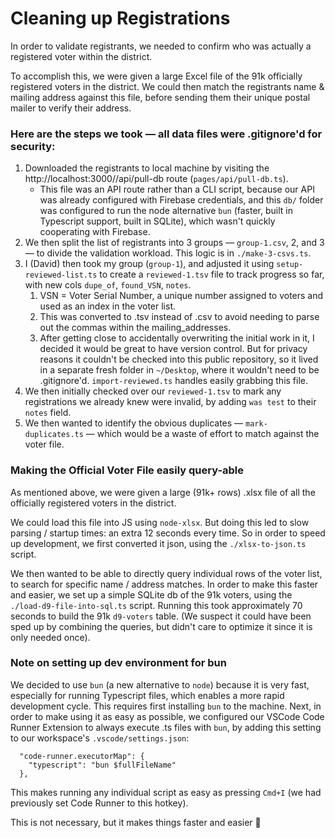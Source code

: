 # Cleaning up Registrations

In order to validate registrants, we needed to confirm who was actually a registered voter within the district.

To accomplish this, we were given a large Excel file of the 91k officially registered voters in the district.
We could then match the registrants name & mailing address against this file, before sending them their unique postal mailer to verify their address.

### Here are the steps we took — all data files were .gitignore'd for security:

1. Downloaded the registrants to local machine by visiting the http://localhost:3000//api/pull-db route (`pages/api/pull-db.ts`).
   - This file was an API route rather than a CLI script, because our API was already configured with Firebase credentials, and this `db/` folder was configured to run the node alternative `bun` (faster, built in Typescript support, built in SQLite), which wasn't quickly cooperating with Firebase.
2. We then split the list of registrants into 3 groups — `group-1.csv`, 2, and 3 — to divide the validation workload. This logic is in `./make-3-csvs.ts`.
3. I (David) then took my group (`group-1`), and adjusted it using `setup-reviewed-list.ts` to create a `reviewed-1.tsv` file to track progress so far, with new cols `dupe_of`, `found_VSN`, `notes`.
   1. VSN = Voter Serial Number, a unique number assigned to voters and used as an index in the voter list.
   2. This was converted to .tsv instead of .csv to avoid needing to parse out the commas within the mailing_addresses.
   3. After getting close to accidentally overwriting the initial work in it, I decided it would be great to have version control. But for privacy reasons it couldn't be checked into this public repository, so it lived in a separate fresh folder in `~/Desktop`, where it wouldn't need to be .gitignore'd. `import-reviewed.ts` handles easily grabbing this file.
4. We then initially checked over our `reviewed-1.tsv` to mark any registrations we already knew were invalid, by adding `was test` to their `notes` field.
5. We then wanted to identify the obvious duplicates — `mark-duplicates.ts` — which would be a waste of effort to match against the voter file.

### Making the Official Voter File easily query-able

As mentioned above, we were given a large (91k+ rows) .xlsx file of all the officially registered voters in the district.

We could load this file into JS using `node-xlsx`. But doing this led to slow parsing / startup times: an extra 12 seconds every time. So in order to speed up development, we first converted it json, using the `./xlsx-to-json.ts` script.

We then wanted to be able to directly query individual rows of the voter list, to search for specific name / address matches. In order to make this faster and easier, we set up a simple SQLite db of the 91k voters, using the `./load-d9-file-into-sql.ts` script. Running this took approximately 70 seconds to build the 91k `d9-voters` table. (We suspect it could have been sped up by combining the queries, but didn't care to optimize it since it is only needed once).

### Note on setting up dev environment for bun

We decided to use `bun` (a new alternative to `node`) because it is very fast, especially for running Typescript files, which enables a more rapid development cycle. This requires first installing `bun` to the machine. Next, in order to make using it as easy as possible, we configured our VSCode Code Runner Extension to always execute .ts files with `bun`, by adding this setting to our workspace's `.vscode/settings.json`:

```
  "code-runner.executorMap": {
    "typescript": "bun $fullFileName"
  },
```

This makes running any individual script as easy as pressing `Cmd+I` (we had previously set Code Runner to this hotkey).

This is not necessary, but it makes things faster and easier 🙂
